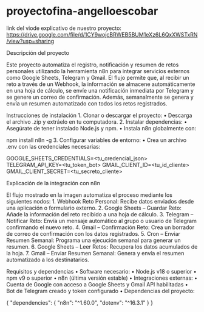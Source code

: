 # proyectofina-angelloescobar
link del viode explicativo de nuestro proyecto: https://drive.google.com/file/d/1CY9wojcBRWEB5BUM1eXz6L6QxXWSTxRN/view?usp=sharing

Descripción del proyecto

Este proyecto automatiza el registro, notificación y resumen de retos personales utilizando la herramienta n8n para integrar servicios externos como Google Sheets, Telegram y Gmail.
El flujo permite que, al recibir un reto a través de un Webhook, la información se almacene automáticamente en una hoja de cálculo, se envíe una notificación inmediata por Telegram y se genere un correo de confirmación. Además, semanalmente se genera y envía un resumen automatizado con todos los retos registrados.


Instrucciones de instalación
	1.	Clonar o descargar el proyecto:
	•	Descarga el archivo .zip y extráelo en tu computadora.
	2.	Instalar dependencias:
	•	Asegúrate de tener instalado Node.js y npm.
	•	Instala n8n globalmente con:

npm install n8n -g
3.	Configurar variables de entorno:
	•	Crea un archivo .env con las credenciales necesarias:

GOOGLE_SHEETS_CREDENTIALS=<tu_credencial_json>
TELEGRAM_API_KEY=<tu_token_bot>
GMAIL_CLIENT_ID=<tu_id_cliente>
GMAIL_CLIENT_SECRET=<tu_secreto_cliente>

Explicación de la integración con n8n

El flujo mostrado en la imagen automatiza el proceso mediante los siguientes nodos:
	1.	Webhook Reto Personal:
Recibe datos enviados desde una aplicación o formulario externo.
	2.	Google Sheets – Guardar Reto:
Añade la información del reto recibido a una hoja de cálculo.
	3.	Telegram – Notificar Reto:
Envía un mensaje automático al grupo o usuario de Telegram confirmando el nuevo reto.
	4.	Gmail – Confirmación Reto:
Crea un borrador de correo de confirmación con los datos registrados.
	5.	Cron – Enviar Resumen Semanal:
Programa una ejecución semanal para generar un resumen.
	6.	Google Sheets – Leer Retos:
Recupera los datos acumulados de la hoja.
	7.	Gmail – Enviar Resumen Semanal:
Genera y envía el resumen automatizado a los destinatarios.

Requisitos y dependencias
	•	Software necesario:
	•	Node.js v18 o superior
	•	npm v9 o superior
	•	n8n (última versión estable)
	•	Integraciones externas:
	•	Cuenta de Google con acceso a Google Sheets y Gmail API habilitadas
	•	Bot de Telegram creado y token configurado
	•	Dependencias del proyecto:

{
  "dependencies": {
    "n8n": "^1.60.0",
    "dotenv": "^16.3.1"
  }
}
